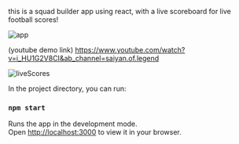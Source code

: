 this is a squad builder app using react, with a live scoreboard for live football scores!

![app](https://user-images.githubusercontent.com/101586426/170102481-517bc4a7-949c-4af6-b0dd-284b930cf9ef.gif)

(youtube demo link)
https://www.youtube.com/watch?v=i_HU1G2V8CI&ab_channel=saiyan.of.legend



![liveScores](https://user-images.githubusercontent.com/101586426/170102971-febe786c-150a-4f56-a533-7fbd8334f4db.jpeg)

In the project directory, you can run:

### `npm start`

Runs the app in the development mode.\
Open [http://localhost:3000](http://localhost:3000) to view it in your browser.

